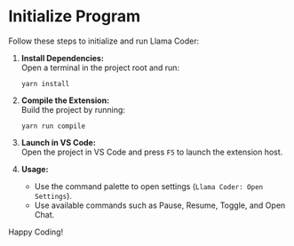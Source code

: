 # Initialize Program

Follow these steps to initialize and run Llama Coder:

1. **Install Dependencies:**  
   Open a terminal in the project root and run:
   ```
   yarn install
   ```

2. **Compile the Extension:**  
   Build the project by running:
   ```
   yarn run compile
   ```

3. **Launch in VS Code:**  
   Open the project in VS Code and press `F5` to launch the extension host.

4. **Usage:**  
   - Use the command palette to open settings (`Llama Coder: Open Settings`).
   - Use available commands such as Pause, Resume, Toggle, and Open Chat.

Happy Coding!
